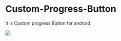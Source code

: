 # Custom-Progress-Button
It is Custom progress Button for android

[![](https://jitpack.io/v/samantaavijit/Custom-Progress-Button.svg)](https://jitpack.io/#samantaavijit/Custom-Progress-Button)
